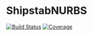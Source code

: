 # ShipstabNURBS

[![Build Status](https://github.com/K3vda/ShipstabNURBS.jl/actions/workflows/CI.yml/badge.svg?branch=master)](https://github.com/K3vda/ShipstabNURBS.jl/actions/workflows/CI.yml?query=branch%3Amaster)
[![Coverage](https://codecov.io/gh/K3vda/ShipstabNURBS.jl/branch/master/graph/badge.svg)](https://codecov.io/gh/K3vda/ShipstabNURBS.jl)
